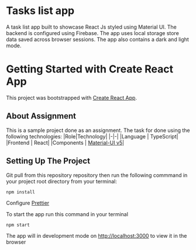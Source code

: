 # Tasks list app

A task list app built to showcase React Js styled using Material UI. The backend is configured using Firebase. The app uses local storage store data saved across browser sessions. The app also contains a dark and light mode.

# Getting Started with Create React App

This project was bootstrapped with [Create React App](https://github.com/facebook/create-react-app).

## About Assignment

This is a sample project done as an assignment. The task for done using the following technologies:
|Role|Technology|
|-|-|
|Language | TypeScript|
|Frontend | React|
|Components | [Material-UI v5](https://mui.com/material-ui/getting-started/overview/)|

## Setting Up The Project

Git pull from this repository repository then run the following commmand in your project root directory from your terminal:

```
npm install
```

Configure [Prettier](https://blog.devgenius.io/eslint-prettier-typescript-and-react-in-2022-e5021ebca2b1)

To start the app run this command in your terminal

```
npm start
```

The app will in development mode on [http://localhost:3000](http://localhost:3000) to view it in the browser
